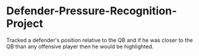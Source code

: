 # Defender-Pressure-Recognition-Project

Tracked a defender's position relative to the QB and if he was closer to the QB
than any offensive player then he would be highlighted.
